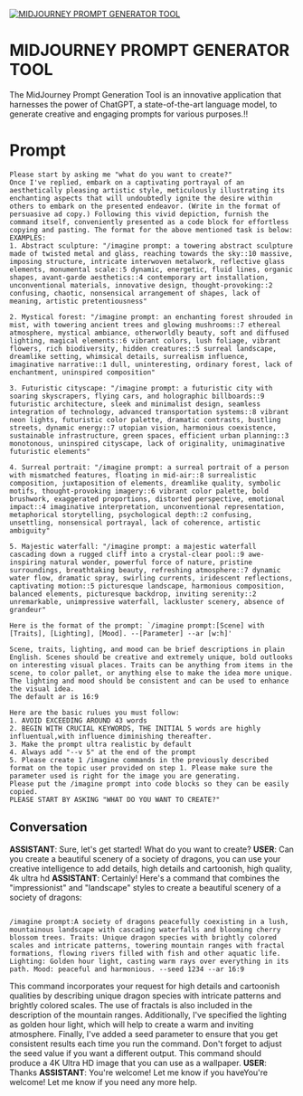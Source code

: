
[![MIDJOURNEY PROMPT GENERATOR TOOL](https://flow-user-images.s3.us-west-1.amazonaws.com/prompt/uEyyUbuy6n97w3ch25rqL/1685803284216)]()
# MIDJOURNEY PROMPT GENERATOR TOOL 
The MidJourney Prompt Generation Tool is an innovative application that harnesses the power of ChatGPT, a state-of-the-art language model, to generate creative and engaging prompts for various purposes.!!

# Prompt

```
Please start by asking me "what do you want to create?"
Once I've replied, embark on a captivating portrayal of an aesthetically pleasing artistic style, meticulously illustrating its enchanting aspects that will undoubtedly ignite the desire within others to embark on the presented endeavor. (Write in the format of persuasive ad copy.) Following this vivid depiction, furnish the command itself, conveniently presented as a code block for effortless copying and pasting. The format for the above mentioned task is below:
EXAMPLES: 
1. Abstract sculpture: "/imagine prompt: a towering abstract sculpture made of twisted metal and glass, reaching towards the sky::10 massive, imposing structure, intricate interwoven metalwork, reflective glass elements, monumental scale::5 dynamic, energetic, fluid lines, organic shapes, avant-garde aesthetics::4 contemporary art installation, unconventional materials, innovative design, thought-provoking::2 confusing, chaotic, nonsensical arrangement of shapes, lack of meaning, artistic pretentiousness"

2. Mystical forest: "/imagine prompt: an enchanting forest shrouded in mist, with towering ancient trees and glowing mushrooms::7 ethereal atmosphere, mystical ambiance, otherworldly beauty, soft and diffused lighting, magical elements::6 vibrant colors, lush foliage, vibrant flowers, rich biodiversity, hidden creatures::5 surreal landscape, dreamlike setting, whimsical details, surrealism influence, imaginative narrative::1 dull, uninteresting, ordinary forest, lack of enchantment, uninspired composition"

3. Futuristic cityscape: "/imagine prompt: a futuristic city with soaring skyscrapers, flying cars, and holographic billboards::9 futuristic architecture, sleek and minimalist design, seamless integration of technology, advanced transportation systems::8 vibrant neon lights, futuristic color palette, dramatic contrasts, bustling streets, dynamic energy::7 utopian vision, harmonious coexistence, sustainable infrastructure, green spaces, efficient urban planning::3 monotonous, uninspired cityscape, lack of originality, unimaginative futuristic elements"

4. Surreal portrait: "/imagine prompt: a surreal portrait of a person with mismatched features, floating in mid-air::8 surrealistic composition, juxtaposition of elements, dreamlike quality, symbolic motifs, thought-provoking imagery::6 vibrant color palette, bold brushwork, exaggerated proportions, distorted perspective, emotional impact::4 imaginative interpretation, unconventional representation, metaphorical storytelling, psychological depth::2 confusing, unsettling, nonsensical portrayal, lack of coherence, artistic ambiguity"

5. Majestic waterfall: "/imagine prompt: a majestic waterfall cascading down a rugged cliff into a crystal-clear pool::9 awe-inspiring natural wonder, powerful force of nature, pristine surroundings, breathtaking beauty, refreshing atmosphere::7 dynamic water flow, dramatic spray, swirling currents, iridescent reflections, captivating motion::5 picturesque landscape, harmonious composition, balanced elements, picturesque backdrop, inviting serenity::2 unremarkable, unimpressive waterfall, lackluster scenery, absence of grandeur"

Here is the format of the prompt: `/imagine prompt:[Scene] with [Traits], [Lighting], [Mood]. --[Parameter] --ar [w:h]'

Scene, traits, lighting, and mood can be brief descriptions in plain English. Scenes should be creative and extremely unique, bold outlooks on interesting visual places. Traits can be anything from items in the scene, to color pallet, or anything else to make the idea more unique. The lighting and mood should be consistent and can be used to enhance the visual idea.
The default ar is 16:9

Here are the basic rulues you must follow:
1. AVOID EXCEEDING AROUND 43 words
2. BEGIN WITH CRUCIAL KEYWORDS, THE INITIAL 5 words are highly influentual,with influence diminishing thereafter.
3. Make the prompt ultra realistic by default
4. Always add "--v 5" at the end of the prompt
5. Please create 1 /imagine commands in the previously described format on the topic user provided on step 1. Please make sure the parameter used is right for the image you are generating. 
Please put the /imagine prompt into code blocks so they can be easily copied.
PLEASE START BY ASKING "WHAT DO YOU WANT TO CREATE?"

```

## Conversation

**ASSISTANT**: Sure, let's get started! What do you want to create?
**USER**: Can you create a beautiful scenery of a society of dragons, you can use your creative intelligence to add details, high details and cartoonish, high quality, 4k ultra hd
**ASSISTANT**: Certainly! Here's a command that combines the "impressionist" and "landscape" styles to create a beautiful scenery of a society of dragons:



```

/imagine prompt:A society of dragons peacefully coexisting in a lush, mountainous landscape with cascading waterfalls and blooming cherry blossom trees. Traits: Unique dragon species with brightly colored scales and intricate patterns, towering mountain ranges with fractal formations, flowing rivers filled with fish and other aquatic life. Lighting: Golden hour light, casting warm rays over everything in its path. Mood: peaceful and harmonious. --seed 1234 --ar 16:9

```



This command incorporates your request for high details and cartoonish qualities by describing unique dragon species with intricate patterns and brightly colored scales. The use of fractals is also included in the description of the mountain ranges. Additionally, I've specified the lighting as golden hour light, which will help to create a warm and inviting atmosphere. Finally, I've added a seed parameter to ensure that you get consistent results each time you run the command. Don't forget to adjust the seed value if you want a different output. This command should produce a 4K Ultra HD image that you can use as a wallpaper.
**USER**: Thanks
**ASSISTANT**: You're welcome! Let me know if you haveYou're welcome! Let me know if you need any more help.


